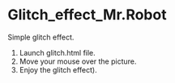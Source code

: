 # Glitch_effect_Mr.Robot
Simple glitch effect.
1) Launch glitch.html file.
2) Move your mouse over the picture.
3) Enjoy the glitch effect).

